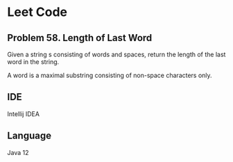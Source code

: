 # Leet Code
## Problem 58. Length of Last Word

Given a string s consisting of words and spaces, return the length of the last word in the string.

A word is a maximal substring consisting of non-space characters only.

## IDE
Intellij IDEA

## Language
Java 12
